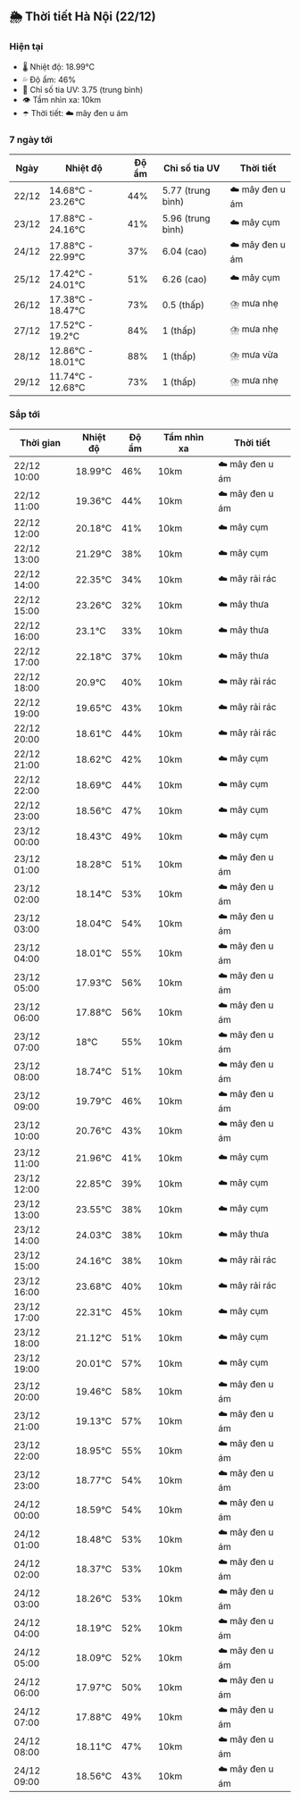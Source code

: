 ## 🌦️ Thời tiết Hà Nội (22/12)

### Hiện tại

- 🌡️ Nhiệt độ: 18.99℃
- 💦 Độ ẩm: 46%
- 🌟 Chỉ số tia UV: 3.75 (trung bình)
- 👁️ Tầm nhìn xa: 10km
- ☂️ Thời tiết: ☁️ mây đen u ám

### 7 ngày tới

| Ngày | Nhiệt độ | Độ ẩm | Chỉ số tia UV | Thời tiết |
| --- | --- | --- | --- | --- |
| 22/12 | 14.68℃ - 23.26℃ | 44% | 5.77 (trung bình) | ☁️ mây đen u ám |
| 23/12 | 17.88℃ - 24.16℃ | 41% | 5.96 (trung bình) | ☁️ mây cụm |
| 24/12 | 17.88℃ - 22.99℃ | 37% | 6.04 (cao) | ☁️ mây đen u ám |
| 25/12 | 17.42℃ - 24.01℃ | 51% | 6.26 (cao) | ☁️ mây cụm |
| 26/12 | 17.38℃ - 18.47℃ | 73% | 0.5 (thấp) | ⛈️ mưa nhẹ |
| 27/12 | 17.52℃ - 19.2℃ | 84% | 1 (thấp) | ⛈️ mưa nhẹ |
| 28/12 | 12.86℃ - 18.01℃ | 88% | 1 (thấp) | ⛈️ mưa vừa |
| 29/12 | 11.74℃ - 12.68℃ | 73% | 1 (thấp) | ⛈️ mưa nhẹ |

### Sắp tới

| Thời gian | Nhiệt độ | Độ ẩm | Tầm nhìn xa | Thời tiết |
| --- | --- | --- | --- | --- |
| 22/12 10:00 | 18.99℃ | 46% | 10km | ☁️ mây đen u ám |
| 22/12 11:00 | 19.36℃ | 44% | 10km | ☁️ mây đen u ám |
| 22/12 12:00 | 20.18℃ | 41% | 10km | ☁️ mây cụm |
| 22/12 13:00 | 21.29℃ | 38% | 10km | ☁️ mây cụm |
| 22/12 14:00 | 22.35℃ | 34% | 10km | ☁️ mây rải rác |
| 22/12 15:00 | 23.26℃ | 32% | 10km | ☁️ mây thưa |
| 22/12 16:00 | 23.1℃ | 33% | 10km | ☁️ mây thưa |
| 22/12 17:00 | 22.18℃ | 37% | 10km | ☁️ mây thưa |
| 22/12 18:00 | 20.9℃ | 40% | 10km | ☁️ mây rải rác |
| 22/12 19:00 | 19.65℃ | 43% | 10km | ☁️ mây rải rác |
| 22/12 20:00 | 18.61℃ | 44% | 10km | ☁️ mây rải rác |
| 22/12 21:00 | 18.62℃ | 42% | 10km | ☁️ mây cụm |
| 22/12 22:00 | 18.69℃ | 44% | 10km | ☁️ mây cụm |
| 22/12 23:00 | 18.56℃ | 47% | 10km | ☁️ mây cụm |
| 23/12 00:00 | 18.43℃ | 49% | 10km | ☁️ mây cụm |
| 23/12 01:00 | 18.28℃ | 51% | 10km | ☁️ mây đen u ám |
| 23/12 02:00 | 18.14℃ | 53% | 10km | ☁️ mây đen u ám |
| 23/12 03:00 | 18.04℃ | 54% | 10km | ☁️ mây đen u ám |
| 23/12 04:00 | 18.01℃ | 55% | 10km | ☁️ mây đen u ám |
| 23/12 05:00 | 17.93℃ | 56% | 10km | ☁️ mây đen u ám |
| 23/12 06:00 | 17.88℃ | 56% | 10km | ☁️ mây đen u ám |
| 23/12 07:00 | 18℃ | 55% | 10km | ☁️ mây đen u ám |
| 23/12 08:00 | 18.74℃ | 51% | 10km | ☁️ mây đen u ám |
| 23/12 09:00 | 19.79℃ | 46% | 10km | ☁️ mây đen u ám |
| 23/12 10:00 | 20.76℃ | 43% | 10km | ☁️ mây đen u ám |
| 23/12 11:00 | 21.96℃ | 41% | 10km | ☁️ mây cụm |
| 23/12 12:00 | 22.85℃ | 39% | 10km | ☁️ mây cụm |
| 23/12 13:00 | 23.55℃ | 38% | 10km | ☁️ mây cụm |
| 23/12 14:00 | 24.03℃ | 38% | 10km | ☁️ mây thưa |
| 23/12 15:00 | 24.16℃ | 38% | 10km | ☁️ mây rải rác |
| 23/12 16:00 | 23.68℃ | 40% | 10km | ☁️ mây rải rác |
| 23/12 17:00 | 22.31℃ | 45% | 10km | ☁️ mây cụm |
| 23/12 18:00 | 21.12℃ | 51% | 10km | ☁️ mây cụm |
| 23/12 19:00 | 20.01℃ | 57% | 10km | ☁️ mây cụm |
| 23/12 20:00 | 19.46℃ | 58% | 10km | ☁️ mây đen u ám |
| 23/12 21:00 | 19.13℃ | 57% | 10km | ☁️ mây đen u ám |
| 23/12 22:00 | 18.95℃ | 55% | 10km | ☁️ mây đen u ám |
| 23/12 23:00 | 18.77℃ | 54% | 10km | ☁️ mây đen u ám |
| 24/12 00:00 | 18.59℃ | 54% | 10km | ☁️ mây đen u ám |
| 24/12 01:00 | 18.48℃ | 53% | 10km | ☁️ mây đen u ám |
| 24/12 02:00 | 18.37℃ | 53% | 10km | ☁️ mây đen u ám |
| 24/12 03:00 | 18.26℃ | 53% | 10km | ☁️ mây đen u ám |
| 24/12 04:00 | 18.19℃ | 52% | 10km | ☁️ mây đen u ám |
| 24/12 05:00 | 18.09℃ | 52% | 10km | ☁️ mây đen u ám |
| 24/12 06:00 | 17.97℃ | 50% | 10km | ☁️ mây đen u ám |
| 24/12 07:00 | 17.88℃ | 49% | 10km | ☁️ mây đen u ám |
| 24/12 08:00 | 18.11℃ | 47% | 10km | ☁️ mây đen u ám |
| 24/12 09:00 | 18.56℃ | 43% | 10km | ☁️ mây đen u ám |
